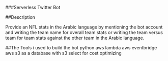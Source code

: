 ###Serverless Twitter Bot

##Description

Provide an NFL stats in the Arabic language by mentioning the bot account and writing the team name for overall team stats
or writing the team versus team for team stats against the other team
in the Arabic language.


##The Tools i used to build the bot
python
aws lambda
aws eventbridge
aws s3 as a database with s3 select for cost optimizing
